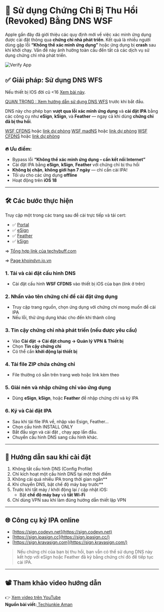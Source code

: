 # 🚀 Sử dụng Chứng Chỉ Bị Thu Hồi (Revoked) Bằng DNS WSF

Apple gần đây đã giới thiệu các quy định mới về việc xác minh ứng dụng được cài đặt thông qua **chứng chỉ nhà phát triển**. Kết quả là nhiều người dùng gặp lỗi **“Không thể xác minh ứng dụng”** hoặc ứng dụng bị **crash** sau khi khởi chạy. Vấn đề này ảnh hưởng toàn cầu đến tất cả các dịch vụ sử dụng chứng chỉ nhà phát triển.

![Verify App](https://drphe.github.io/KhoIPA/common/assets/img/verifyapp.jpg)

## ✅ Giải pháp: Sử dụng DNS WFS

Nếu thiết bị IOS đời cũ <16 <a href="#" data-url="chongthuhoicc.md" class="news-item-link">Xem bài này</a>.

<a href="#" data-url="dnswfs.md" class="news-item-link">QUAN TRỌNG : Xem hướng dẫn sử dụng DNS WFS</a> trước khi bắt đầu.

DNS này cho phép bạn **vượt qua lỗi xác minh ứng dụng** và **cài đặt IPA** bằng các công cụ như **eSign**, **kSign**, và **Feather** — ngay cả khi dùng **chứng chỉ đã bị thu hồi**. 

[WSF CFDNS](https://wsfteam.xyz/files/configurationprofiles/CFDNS-CP144.mobileconfig) hoặc [link dự phòng](https://drphe.github.io/KhoIPA/upload/CFDNS-CP144.mobileconfig)
[WSF madNS](https://wsfteam.xyz/files/configurationprofiles/madNS-CP144.mobileconfig) hoặc [link dự phòng](https://drphe.github.io/KhoIPA/upload/madNS-CP144.mobileconfig)
[WSF CFDNS](https://wsfteam.xyz/files/configurationprofiles/WFS-CP144.mobileconfig) hoặc [link dự phòng](https://drphe.github.io/KhoIPA/upload/WFS-CP144.mobileconfig)

### 🔥 Ưu điểm:

* Bypass lỗi **“Không thể xác minh ứng dụng – cần kết nối Internet”**
* Cài đặt IPA bằng **eSign**, **kSign**, **Feather** với chứng chỉ bị thu hồi
* **Không bị chặn**, **không giới hạn 7 ngày** — chỉ cần cài IPA!
* Tối ưu cho các ứng dụng **offline**
* Hoạt động trên **iOS 18**

---

## 🛠️ Các bước thực hiện

Truy cập một trong các trang sau để cài trực tiếp và tải cert:

* ✅ [Portal](https://wsfteam.xyz/#downloads)
* ✅ [eSign](https://techybuff.com/esign/)
* ✅ [Feather](https://techybuff.com/feather/)
* ✅ [kSign](https://techybuff.com/ksign/)

=> <a href="#" data-url="allsetupipa.md" class="news-item-link"> Tổng hợp link của techybuff.com </a>

=> [Page khoindvn.io.vn](https://khoindvn.io.vn/)


### 1\. Tải và cài đặt cấu hình DNS

* Cài đặt cấu hình **WSF CFDNS** vào thiết bị iOS của bạn (link ở trên)

### 2\. Nhấn vào tên chứng chỉ để cài đặt ứng dụng

* Truy cập trang nguồn, chọn ứng dụng với chứng chỉ mong muốn để cài IPA
* Nếu lỗi, thử ứng dụng khác cho đến khi thành công

### 3\. Tin cậy chứng chỉ nhà phát triển (nếu được yêu cầu)

* Vào **Cài đặt → Cài đặt chung → Quản lý VPN \& Thiết bị**
* Chọn **Tin cậy chứng chỉ**
* Có thể cần **khởi động lại thiết bị**

### 4\. Tải file ZIP chứa chứng chỉ

* File thường có sẵn trên trang web hoặc link kèm theo

### 5\. Giải nén và nhập chứng chỉ vào ứng dụng

* Dùng **eSign**, **kSign**, hoặc **Feather** để nhập chứng chỉ và ký IPA

### 6\. Ký và Cài đặt IPA

* Sau khi tải file IPA về, nhập vào Esign, Feather...
* Chọn cấu hình INSTALL ONLY
* Bắt đầu sign và cài đặt , chạy app lần đầu.
* Chuyển cấu hình DNS sang cấu hình khác.

---

## 📌 Hướng dẫn sau khi cài đặt

1. Không tắt cấu hình DNS (Config Profile)
2. Chỉ kích hoạt một cấu hình DNS tại một thời điểm
3. Không cài quá nhiều IPA trong thời gian ngắn**
4. Khi chuyển DNS, bật chế độ máy bay trước**
5. Trước khi tắt máy / khởi động lại / cập nhật iOS:
   * Bật **chế độ máy bay** và **tắt Wi-Fi**
6. Chỉ dùng VPN sau khi làm đúng hướng dẫn thiết lập VPN

---

## 🌐 Công cụ ký IPA online

* [https://sign.codevn.net](https://sign.codevn.net)
* [https://sign.ipasign.cc](https://sign.ipasign.cc/)
* [https://sign.kravasign.com](https://sign.kravasign.com/)

> Nếu chứng chỉ của bạn bị thu hồi, bạn vẫn có thể sử dụng DNS này kết hợp với eSign hoặc Feather đã ký bằng chứng chỉ đó để tiếp tục cài IPA.

---

## 📽️ Tham khảo video hướng dẫn

👉 [Xem video trên YouTube](https://www.youtube.com/watch?v=HXnNqb05ios)  
**Nguồn bài viết:**[ Techjunkie Aman](https://t.me/TheTechjunkieAman)

